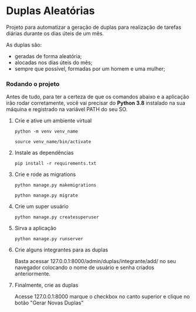 # Duplas Aleatórias

Projeto para automatizar a geração de duplas para realização
de tarefas diárias durante os dias úteis de um mês. 

As duplas são:
- geradas de forma aleatória;
- alocadas nos dias úteis do mês;
- sempre que possível,
formadas por um homem e uma mulher;

### Rodando o projeto

Antes de tudo, para ter a certeza de que os comandos abaixo 
e a aplicação irão rodar corretamente, você vai precisar do 
<strong>Python 3.8</strong> instalado na sua máquina e registrado
na variável PATH do seu SO.

<ol>
<li>Crie e ative um ambiente virtual</li>

`python -m venv venv_name`

`source venv_name/bin/activate`

<li>Instale as dependências</li>

`pip install -r requirements.txt`
<li>Crie e rode as migrations</li>

`python manage.py makemigrations`

`python manage.py migrate`

<li>Crie um super usuário</li>

`python manage.py createsuperuser`

<li>Sirva a aplicação</li>

`python manage.py runserver`

<li>Crie alguns integrantes para as duplas</li>

Basta acessar 127.0.0.1:8000/admin/duplas/integrante/add/ no seu 
navegador colocando o nome de usuário e senha criados anteriormente.

<li>Finalmente, crie as duplas</li>

Acesse 127.0.0.1:8000 marque o checkbox no canto superior e clique 
no botão "Gerar Novas Duplas"
</ol>